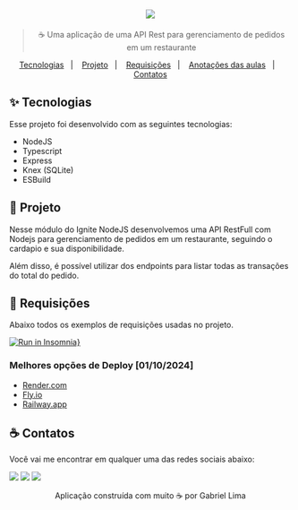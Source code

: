 <div align="center">
  <h1>
    <img src="https://user-images.githubusercontent.com/71537090/214130327-4d796169-1ae2-43aa-bbc5-4b0131d80083.png" />
  </h1>
  
  > ☕ Uma aplicação de uma API Rest para gerenciamento de pedidos em um restaurante
  
  <p align="center">
    <a href="#-tecnologias">Tecnologias</a>&nbsp;&nbsp;&nbsp;|&nbsp;&nbsp;&nbsp;
    <a href="#-projeto">Projeto</a>&nbsp;&nbsp;&nbsp;|&nbsp;&nbsp;&nbsp;
    <a href="#-requisições">Requisições</a>&nbsp;&nbsp;&nbsp;|&nbsp;&nbsp;&nbsp;
    <a href="#-anotações-das-aulas">Anotações das aulas</a>&nbsp;&nbsp;&nbsp;|&nbsp;&nbsp;&nbsp;
    <a href="#-contatos">Contatos</a>
  </p>
</div>

## ✨ Tecnologias

Esse projeto foi desenvolvido com as seguintes tecnologias:

- NodeJS
- Typescript
- Express
- Knex (SQLite)
- ESBuild

## 🧪 Projeto

Nesse módulo do Ignite NodeJS desenvolvemos uma API RestFull com Nodejs para gerenciamento de pedidos em um restaurante, seguindo o cardapio e sua disponibilidade.

Além disso, é possível utilizar dos endpoints para listar todas as transações do total do pedido.

## 🤿 Requisições

Abaixo todos os exemplos de requisições usadas no projeto.

[![Run in Insomnia}](https://insomnia.rest/images/run.svg)](https://insomnia.rest/run/?label=&uri=https%3A%2F%2Fgithub.com%2FAzanniel%2Fapi-rest-nodejs-fastify%2Fblob%2Fmain%2Finsomnia.json)

### Melhores opções de Deploy [01/10/2024]

- [Render.com](https://render.com/)
- [Fly.io](https://fly.io/)
- [Railway.app](https://railway.app/)

## ☕ Contatos

Você vai me encontrar em qualquer uma das redes sociais abaixo:

<a href = "mailto: gabriel58221@gmail.com"><img src="https://img.shields.io/badge/-Gmail-%23EA4335?style=for-the-badge&logo=gmail&logoColor=white" target="_blank" margin-right="10px"></a>
<a href="https://www.linkedin.com/in/gabriel-lima258/" target="_blank"><img src="https://img.shields.io/badge/-LinkedIn-%230077B5?style=for-the-badge&logo=linkedin&logoColor=white" target="_blank"></a>
<a href="https://api.whatsapp.com/send?phone=5561992632007" target="_blank"><img src="https://img.shields.io/badge/-WhatsApp-%25D366?style=for-the-badge&logo=whatsapp&logoColor=white" target="_blank"></a>


<p align="center">Aplicação construída com muito ☕ por Gabriel Lima</p>
